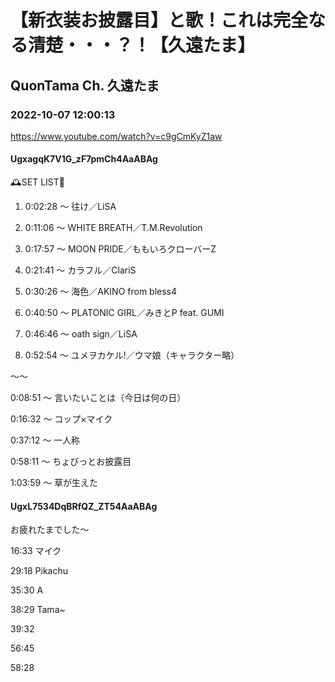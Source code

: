 # 【新衣装お披露目】と歌！これは完全なる清楚・・・？！【久遠たま】

## QuonTama Ch. 久遠たま

### 2022-10-07 12:00:13

https://www.youtube.com/watch?v=c9gCmKyZ1aw

#### UgxagqK7V1G_zF7pmCh4AaABAg

🕰SET LIST🥀



01. 0:02:28 ～ 往け／LiSA

02. 0:11:06 ～ WHITE BREATH／T.M.Revolution

03. 0:17:57 ～ MOON PRIDE／ももいろクローバーZ

04. 0:21:41 ～ カラフル／ClariS

05. 0:30:26 ～ 海色／AKINO from bless4

06. 0:40:50 ～ PLATONIC GIRL／みきとP feat. GUMI

07. 0:46:46 ～ oath sign／LiSA

08. 0:52:54 ～ ユメヲカケル!／ウマ娘（キャラクター略）

～～

0:08:51 ～ 言いたいことは（今日は何の日）

0:16:32 ～ コップ×マイク

0:37:12 ～ 一人称

0:58:11 ～ ちょびっとお披露目

1:03:59 ～ 草が生えた



#### UgxL7534DqBRfQZ_ZT54AaABAg

お疲れたまでした～

16:33 ​マイク

29:18 Pikachu

35:30 A

38:29 Tama~

39:32

56:45

58:28

